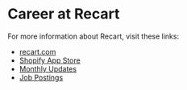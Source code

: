 # Career at Recart

For more information about Recart, visit these links:

* [recart.com](https://recart.com/)
* [Shopify App Store](https://apps.shopify.com/recart)
* [Monthly Updates](https://blog.recart.com/category/monthly-update/)
* [Job Postings](https://blog.recart.com/category/career/)
